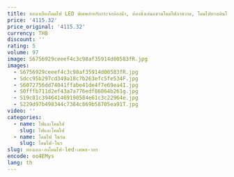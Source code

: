 ```yaml
---
title: ทองเหลืองโคมไฟ LED พิเศษสําหรับกระจกห้องน้ํา, ห้องนั่งเล่นแขวนโคมไฟภาพวาด, โคมไฟทางเดินโรงแรมโคมไฟตกแต่ง, โคมไฟ LED
price: '4115.32'
price_original: '4115.32'
currency: THB
discount: ''
rating: 5
volume: 97
image: S6756929ceeef4c3c98af35914d00583fR.jpg
images:
  - S6756929ceeef4c3c98af35914d00583fR.jpg
  - Sdcc95b297cd349a18c7b263efc5fe534F.jpg
  - S6072756dd74041ffabe41de4f7e69ea4I.jpg
  - S0fffb711d2ef43a7a776edf86064b261g.jpg
  - S19c81c394641469190584e61c3c22964e.jpg
  - S229d97b498344c7384c869b58705ea91T.jpg
video: ''
categories:
  - name: ไฟและโคมไฟ
    slug: ไฟและโคมไฟ
  - name: โคมไฟ ในร่ม
    slug: โคมไฟ-ในร
slug: ทองเหล-องโคมไฟ-led-เศษส-าหร
encode: oo4EMys
lang: th
---
```

  